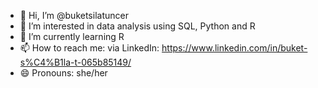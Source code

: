 - 👋 Hi, I’m @buketsilatuncer
- 👀 I’m interested in data analysis using SQL, Python and R
- 🌱 I’m currently learning R
- 📫 How to reach me: via LinkedIn: https://www.linkedin.com/in/buket-s%C4%B1la-t-065b85149/
- 😄 Pronouns: she/her

<!---
buketsilatuncer/buketsilatuncer is a ✨ special ✨ repository because its `README.md` (this file) appears on your GitHub profile.
You can click the Preview link to take a look at your changes.
--->
